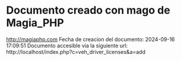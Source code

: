 # Documento creado con mago de Magia_PHP 
http://magiaphp.com 
Fecha de creacion del documento: 2024-09-16 17:09:51 
Documento accesible via la siguiente url:  
http://localhost/index.php?c=veh_driver_licenses&a=add 

